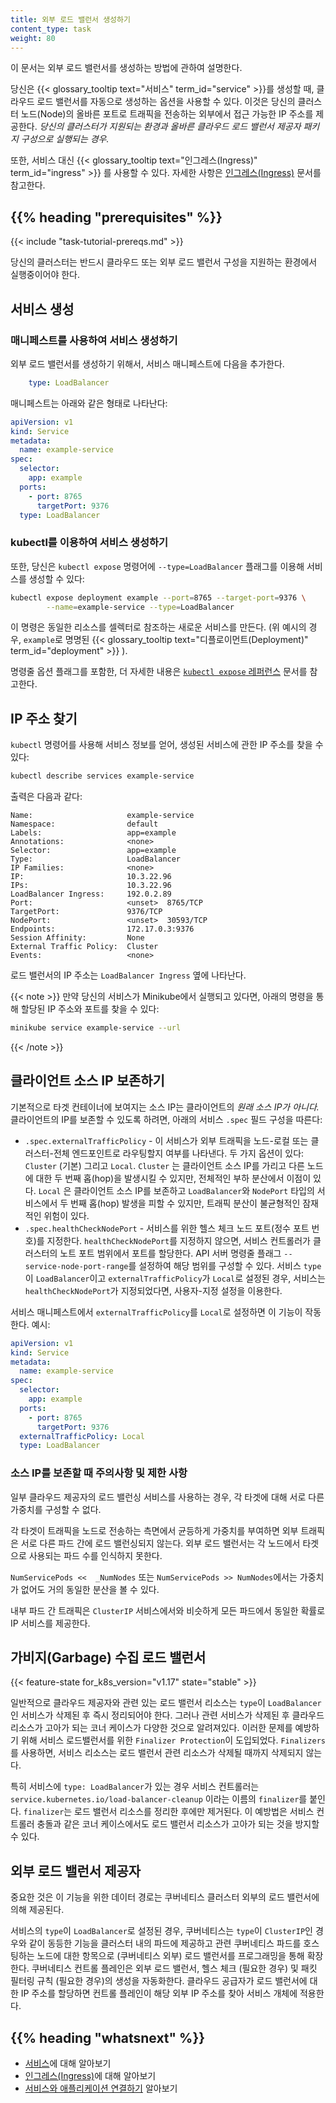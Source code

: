 ```yaml
---
title: 외부 로드 밸런서 생성하기
content_type: task
weight: 80
---
```


<!-- overview -->

이 문서는 외부 로드 밸런서를 생성하는 방법에 관하여 설명한다.

당신은 {{< glossary_tooltip text="서비스" term_id="service" >}}를 생성할 때,
클라우드 로드 밸런서를 자동으로 생성하는 옵션을 사용할 수 있다.
이것은 당신의 클러스터 노드(Node)의 올바른 포트로 트래픽을 전송하는
외부에서 접근 가능한 IP 주소를 제공한다.
_당신의 클러스터가 지원되는 환경과
올바른 클라우드 로드 밸런서 제공자 패키지 구성으로 실행되는 경우._

또한, 서비스 대신 {{< glossary_tooltip text="인그레스(Ingress)" term_id="ingress" >}} 를 사용할 수 있다.
자세한 사항은 [인그레스(Ingress)](/ko/docs/concepts/services-networking/ingress/)
문서를 참고한다.

## {{% heading "prerequisites" %}}


{{< include "task-tutorial-prereqs.md" >}}

당신의 클러스터는 반드시 클라우드 또는 외부 로드 밸런서 구성을 지원하는
환경에서 실행중이어야 한다.


<!-- steps -->

## 서비스 생성

### 매니페스트를 사용하여 서비스 생성하기

외부 로드 밸런서를 생성하기 위해서, 서비스 매니페스트에
다음을 추가한다.

```yaml
    type: LoadBalancer
```

매니페스트는 아래와 같은 형태로 나타난다:

```yaml
apiVersion: v1
kind: Service
metadata:
  name: example-service
spec:
  selector:
    app: example
  ports:
    - port: 8765
      targetPort: 9376
  type: LoadBalancer
```

### kubectl를 이용하여 서비스 생성하기

또한, 당신은 `kubectl expose` 명령어에 `--type=LoadBalancer` 플래그를 이용해
서비스를 생성할 수 있다:

```bash
kubectl expose deployment example --port=8765 --target-port=9376 \
        --name=example-service --type=LoadBalancer
```

이 명령은 동일한 리소스를 셀렉터로 참조하는 새로운 서비스를 만든다. 
(위 예시의 경우, `example`로 명명된
{{< glossary_tooltip text="디플로이먼트(Deployment)" term_id="deployment" >}} ).

명령줄 옵션 플래그를 포함한, 더 자세한 내용은 
[`kubectl expose` 레퍼런스](/ko/docs/reference/generated/kubectl/kubectl-commands/#expose) 문서를 참고한다.

## IP 주소 찾기

`kubectl` 명령어를 사용해 서비스 정보를 얻어,
생성된 서비스에 관한 IP 주소를 찾을 수 있다:

```bash
kubectl describe services example-service
```

출력은 다음과 같다:

```
Name:                     example-service
Namespace:                default
Labels:                   app=example
Annotations:              <none>
Selector:                 app=example
Type:                     LoadBalancer
IP Families:              <none>
IP:                       10.3.22.96
IPs:                      10.3.22.96
LoadBalancer Ingress:     192.0.2.89
Port:                     <unset>  8765/TCP
TargetPort:               9376/TCP
NodePort:                 <unset>  30593/TCP
Endpoints:                172.17.0.3:9376
Session Affinity:         None
External Traffic Policy:  Cluster
Events:                   <none>
```

로드 밸런서의 IP 주소는 `LoadBalancer Ingress` 옆에 나타난다.

{{< note >}}
만약 당신의 서비스가 Minikube에서 실행되고 있다면, 아래의 명령을 통해 할당된 IP 주소와 포트를 찾을 수 있다:

```bash
minikube service example-service --url
```
{{< /note >}}

## 클라이언트 소스 IP 보존하기

기본적으로 타겟 컨테이너에 보여지는 소스 IP는 클라이언트의 *원래 소스 IP가 아니다.*
클라이언트의 IP를 보존할 수 있도록 하려면,
아래의 서비스 `.spec` 필드 구성을 따른다:

* `.spec.externalTrafficPolicy` - 이 서비스가 외부 트래픽을 노드-로컬 또는
  클러스터-전체 엔드포인트로 라우팅할지 여부를 나타낸다.
  두 가지 옵션이 있다: `Cluster` (기본) 그리고 `Local`.
  `Cluster` 는 클라이언트 소스 IP를 가리고 다른 노드에 대한
  두 번째 홉(hop)을 발생시킬 수 있지만,
  전체적인 부하 분산에서 이점이 있다.
  `Local` 은 클라이언트 소스 IP를 보존하고
  `LoadBalancer`와 `NodePort` 타입의 서비스에서 두 번째 홉(hop) 발생을 피할 수 있지만,
  트래픽 분산이 불균형적인 잠재적인 위험이 있다.
* `.spec.healthCheckNodePort` - 서비스를 위한 헬스 체크 노드 포트(정수 포트 번호)를 지정한다.
  `healthCheckNodePort`를 지정하지 않으면,
  서비스 컨트롤러가 클러스터의 노트 포트 범위에서 포트를 할당한다.
  API 서버 명령줄 플래그 `--service-node-port-range`를 설정하여 해당 범위를 구성할 수 있다.
  서비스 `type`이 `LoadBalancer`이고 `externalTrafficPolicy`가 `Local`로 설정된 경우,
  서비스는 `healthCheckNodePort`가 지정되었다면,
  사용자-지정 설정을 이용한다.

서비스 매니페스트에서 `externalTrafficPolicy`를 `Local`로 설정하면 이 기능이 작동한다.
예시:

```yaml
apiVersion: v1
kind: Service
metadata:
  name: example-service
spec:
  selector:
    app: example
  ports:
    - port: 8765
      targetPort: 9376
  externalTrafficPolicy: Local
  type: LoadBalancer
```

### 소스 IP를 보존할 때 주의사항 및 제한 사항

일부 클라우드 제공자의 로드 밸런싱 서비스를 사용하는 경우, 각 타겟에 대해 서로 다른 가중치를 구성할 수 없다.

각 타겟이 트래픽을 노드로 전송하는 측면에서 균등하게 가중치를 부여하면
외부 트래픽은 서로 다른 파드 간에 로드 밸런싱되지 않는다.
외부 로드 밸런서는 각 노드에서 타겟으로 사용되는 파드 수를 인식하지 못한다.

`NumServicePods <<  _NumNodes` 또는 `NumServicePods >> NumNodes`에서는
가중치가 없어도 거의 동일한 분산을 볼 수 있다.

내부 파드 간 트래픽은 `ClusterIP` 서비스에서와 비슷하게 모든 파드에서 동일한 확률로 IP 서비스를 제공한다.

## 가비지(Garbage) 수집 로드 밸런서

{{< feature-state for_k8s_version="v1.17" state="stable" >}}

일반적으로 클라우드 제공자와 관련 있는 로드 밸런서 리소스는 `type`이 `LoadBalancer`인
서비스가 삭제된 후 즉시 정리되어야 한다.
그러나 관련 서비스가 삭제된 후 클라우드 리소스가 고아가 되는 코너 케이스가 다양한 것으로 알려져있다.
이러한 문제를 예방하기 위해 서비스 로드밸런서를 위한 `Finalizer Protection`이 도입되었다.
`Finalizers`를 사용하면, 서비스 리소스는 로드 밸런서 관련 리소스가 삭제될 때까지 삭제되지 않는다.

특히 서비스에 `type: LoadBalancer`가 있는 경우
서비스 컨트롤러는 `service.kubernetes.io/load-balancer-cleanup`
이라는 이름의 `finalizer`를 붙인다.
`finalizer`는 로드 밸런서 리소스를 정리한 후에만 제거된다.
이 예방법은 서비스 컨트롤러 충돌과 같은 코너 케이스에서도
로드 밸런서 리소스가 고아가 되는 것을 방지할 수 있다.

## 외부 로드 밸런서 제공자

중요한 것은 이 기능을 위한 데이터 경로는 쿠버네티스 클러스터 외부의 로드 밸런서에 의해 제공된다.

서비스의 `type`이 `LoadBalancer`로 설정된 경우,
쿠버네티스는 `type`이 `ClusterIP`인 경우와 같이 동등한 기능을 클러스터 내의 파드에 제공하고
관련 쿠버네티스 파드를 호스팅하는 노드에 대한 항목으로 (쿠버네티스 외부) 로드 밸런서를 프로그래밍을 통해 확장한다.
쿠버네티스 컨트롤 플레인은 외부 로드 밸런서, 헬스 체크 (필요한 경우) 및 패킷 필터링 규칙 (필요한 경우)의 생성을 자동화한다.
클라우드 공급자가 로드 밸런서에 대한 IP 주소를 할당하면 컨트롤 플레인이 해당 외부 IP 주소를 찾아 서비스 개체에 적용한다.

## {{% heading "whatsnext" %}}

* [서비스](/ko/docs/concepts/services-networking/service/)에 대해 알아보기
* [인그레스(Ingress)](/ko/docs/concepts/services-networking/ingress/)에 대해 알아보기
* [서비스와 애플리케이션 연결하기](/ko/docs/concepts/services-networking/connect-applications-service/) 알아보기

